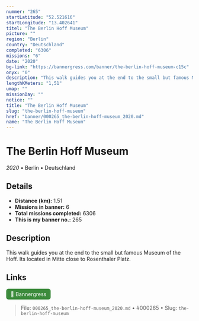 ```yaml
---
nummer: "265"
startLatitude: "52.521616"
startLongitude: "13.402641"
titel: "The Berlin Hoff Museum"
picture: ""
region: "Berlin"
country: "Deutschland"
completed: "6306"
missions: "6"
date: "2020"
bg-link: "https://bannergress.com/banner/the-berlin-hoff-museum-c15c"
onyx: "0"
description: "This walk guides you at the end to the small but famous Museum of the Hoff. Its located in Mitte close to Rosenthaler Platz."
lengthKMeters: "1,51"
umap: ""
missionDay: ""
notice: ""
title: "The Berlin Hoff Museum"
slug: "the-berlin-hoff-museum"
href: "banner/000265_the-berlin-hoff-museum_2020.md"
name: "The Berlin Hoff Museum"
---
```

# The Berlin Hoff Museum

*2020* • Berlin • Deutschland





## Details
- **Distance (km):** 1.51
- **Missions in banner:** 6
- **Total missions completed:** 6306
- **This is my banner no.:** 265



## Description
This walk guides you at the end to the small but famous Museum of the Hoff. Its located in Mitte close to Rosenthaler Platz.



## Links
<a href="https://bannergress.com/banner/the-berlin-hoff-museum-c15c" target="_blank" style="display:inline-block;margin-right:8px;padding:6px 12px;background:#3c8b3c;color:#fff;text-decoration:none;border-radius:6px;">🔗 Bannergress</a>



> File: `000265_the-berlin-hoff-museum_2020.md`
> • #000265
> • Slug: `the-berlin-hoff-museum`
